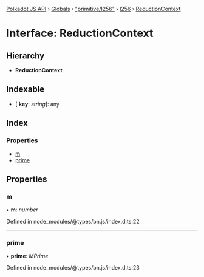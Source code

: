 [Polkadot JS API](../README.md) › [Globals](../globals.md) › ["primitive/I256"](../modules/_primitive_i256_.md) › [I256](../classes/_primitive_i256_.i256.md) › [ReductionContext](_primitive_i256_.i256.reductioncontext.md)

# Interface: ReductionContext

## Hierarchy

* **ReductionContext**

## Indexable

* \[ **key**: *string*\]: any

## Index

### Properties

* [m](_primitive_i256_.i256.reductioncontext.md#m)
* [prime](_primitive_i256_.i256.reductioncontext.md#prime)

## Properties

###  m

• **m**: *number*

Defined in node_modules/@types/bn.js/index.d.ts:22

___

###  prime

• **prime**: *MPrime*

Defined in node_modules/@types/bn.js/index.d.ts:23

